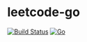 # leetcode-go
[![Build Status](https://travis-ci.com/daydaychallenge/leetcode-go.svg?branch=master)](https://travis-ci.com/daydaychallenge/leetcode-go)
[![Go](https://img.shields.io/badge/Go-1.15-blue.svg)](https://golang.google.cn)
